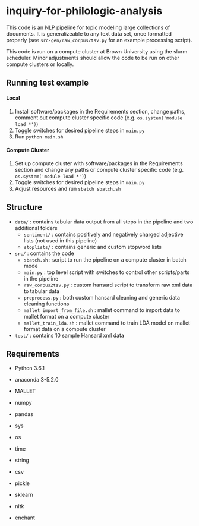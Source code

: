 # inquiry-for-philologic-analysis

This code is an NLP pipeline for topic modeling large collections of documents. It is generalizeable to any text data set, once formatted properly (see `src-gen/raw_corpus2tsv.py` for an example processing script). 

This code is run on a compute cluster at Brown University using the slurm scheduler. Minor adjustments should allow the code to be run on other compute clusters or locally.

## Running test example
#### Local
1. Install software/packages in the Requirements section, change paths, comment out compute cluster specific code (e.g. `os.system('module load *')`)
2. Toggle switches for desired pipeline steps in `main.py`
3. Run `python main.sh`
#### Compute Cluster
1. Set up compute cluster with software/packages in the Requirements section and change any paths or compute cluster specific code (e.g. `os.system('module load *')`)
2. Toggle switches for desired pipeline steps in `main.py`
3. Adjust resources and run `sbatch sbatch.sh`

## Structure
* `data/` : contains tabular data output from all steps in the pipeline and two additional folders
    * `sentiment/` : contains positively and negatively charged adjective lists (not used in this pipeline)
    * `stoplists/` : contains generic and custom stopword lists
* `src/` : contains the code
    * `sbatch.sh` : script to run the pipeline on a compute cluster in batch mode
    * `main.py` : top level script with switches to control other scripts/parts in the pipeline
    * `raw_corpus2tsv.py` : custom hansard script to transform raw xml data to tabular data
    * `preprocess.py` : both custom hansard cleaning and generic data cleaning functions
    * `mallet_import_from_file.sh` : mallet command to import data to mallet format on a compute cluster
    * `mallet_train_lda.sh` : mallet command to train LDA model on mallet format data on a compute cluster
* `test/` : contains 10 sample Hansard xml data

## Requirements
* Python 3.6.1
* anaconda 3-5.2.0
* MALLET

* numpy
* pandas
* sys
* os
* time
* string
* csv
* pickle
* sklearn
* nltk
* enchant
